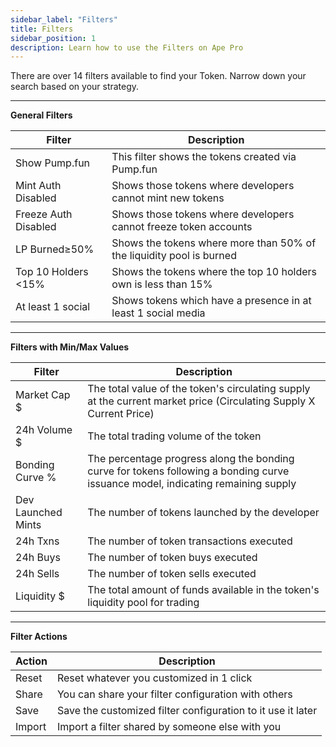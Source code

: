 ```yaml
---
sidebar_label: "Filters"
title: Filters
sidebar_position: 1
description: Learn how to use the Filters on Ape Pro
---
```


<head>
    <title>Ape Pro: Filters</title>
    <meta name="twitter:card" content="summary" />
</head>

There are over 14 filters available to find your Token. Narrow down your search based on your strategy.

---

**General Filters**

| Filter | Description |
|--------|-------------|
| Show Pump.fun | This filter shows the tokens created via Pump.fun |
| Mint Auth Disabled | Shows those tokens where developers cannot mint new tokens |
| Freeze Auth Disabled | Shows those tokens where developers cannot freeze token accounts |
| LP Burned≥50% | Shows the tokens where more than 50% of the liquidity pool is burned |
| Top 10 Holders <15% | Shows the tokens where the top 10 holders own is less than 15% |
| At least 1 social | Shows tokens which have a presence in at least 1 social media |

---

**Filters with Min/Max Values**

| Filter | Description |
|--------|-------------|
| Market Cap $ | The total value of the token's circulating supply at the current market price (Circulating Supply X Current Price) |
| 24h Volume $ | The total trading volume of the token |
| Bonding Curve % | The percentage progress along the bonding curve for tokens following a bonding curve issuance model, indicating remaining supply |
| Dev Launched Mints | The number of tokens launched by the developer |
| 24h Txns | The number of token transactions executed |
| 24h Buys | The number of token buys executed |
| 24h Sells | The number of token sells executed |
| Liquidity $ | The total amount of funds available in the token's liquidity pool for trading |

---

**Filter Actions**

| Action | Description |
|--------|-------------|
| Reset | Reset whatever you customized in 1 click |
| Share | You can share your filter configuration with others |
| Save | Save the customized filter configuration to it use it later |
| Import | Import a filter shared by someone else with you |
